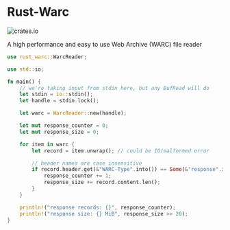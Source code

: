Rust-Warc
=========

![crates.io](https://img.shields.io/crates/v/rust_warc.svg)

A high performance and easy to use Web Archive (WARC) file reader

```rust
use rust_warc::WarcReader;

use std::io;

fn main() {
    // we're taking input from stdin here, but any BufRead will do
    let stdin = io::stdin();
    let handle = stdin.lock();

    let warc = WarcReader::new(handle);

    let mut response_counter = 0;
    let mut response_size = 0;

    for item in warc {
        let record = item.unwrap(); // could be IO/malformed error

        // header names are case insensitive
        if record.header.get(&"WARC-Type".into()) == Some(&"response".into()) {
            response_counter += 1;
            response_size += record.content.len();
        }
    }

    println!("response records: {}", response_counter);
    println!("response size: {} MiB", response_size >> 20);
}
```
